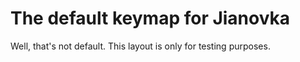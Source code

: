 # The default keymap for Jianovka

Well, that's not default. This layout is only for testing purposes.
